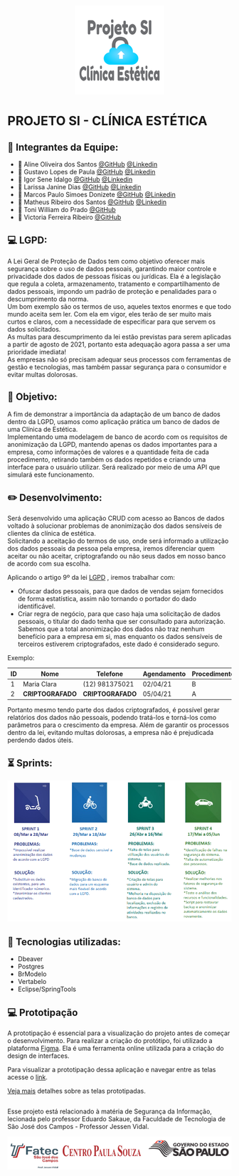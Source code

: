 <p align="center">
  <img src="https://github.com/linemarquart/projetosi_clinica_estetica/blob/main/Imagens/logo%20-%20projeto%20si.png" alt="Sublime's custom image"/>
</p>

# PROJETO SI - CLÍNICA ESTÉTICA


## :large_blue_circle: **Integrantes da Equipe:**


- :woman: Aline Oliveira dos Santos [@GitHub](https://github.com/linemarquart) [@Linkedin](https://www.linkedin.com/in/aline-oliveira-dos-santos-a36598a8/)
- :man: Gustavo Lopes de Paula [@GitHub](https://github.com/GusttavoLopes) [@Linkedin](https://www.linkedin.com/in/gustavo-lopes-3a255117b/)
- :man: Igor Sene Idalgo [@GitHub](https://github.com/IgorS12) [@Linkedin](https://www.linkedin.com/in/igor-sene-9a4051172/)
- :woman: Larissa Janine Dias [@GitHub](https://github.com/larijanine) [@Linkedin](https://www.linkedin.com/in/larissa-dias-a37935151/)
- :man: Marcos Paulo Simoes Donizete [@GitHub](https://github.com/MarcospsDonizete) [@Linkedin](https://www.linkedin.com/in/marcos-paulo-sim%C3%B5es-donizete-7b70aa132/)
- :man: Matheus Ribeiro dos Santos [@GitHub](https://github.com/matheusribss) [@Linkedin](https://www.linkedin.com/in/matheus-ribeiro-dos-santos-a9b531b3/)
- :man: Toni William do Prado [@GitHub](https://github.com/toniprado)
- :woman: Victoria Ferreira Ribeiro [@GitHub](https://github.com/victoriandujar)


## :computer: **LGPD:**

A Lei Geral de Proteção de Dados tem como objetivo oferecer mais segurança sobre o uso de dados pessoais, garantindo maior controle e privacidade dos dados de pessoas físicas ou jurídicas. Ela é a legislação que regula a coleta, armazenamento, tratamento e compartilhamento de dados pessoais, impondo um padrão de proteção e penalidades para o descumprimento da norma.   
Um bom exemplo são os termos de uso, aqueles textos enormes e que todo mundo aceita sem ler. Com ela em vigor, eles terão de ser muito mais curtos e claros, com a necessidade de especificar para que servem os dados solicitados.  
As multas para descumprimento da lei estão previstas para serem aplicadas a partir de agosto de 2021, portanto esta adequação agora passa a ser uma prioridade imediata!  
As empresas não só precisam adequar seus processos com ferramentas de gestão e tecnologias, mas também passar segurança para o consumidor e evitar multas dolorosas.  



## :dart: **Objetivo:**
 
A fim de demonstrar a importância da adaptação de um banco de dados dentro da LGPD, usamos como aplicação prática um banco de dados de uma Clínica de Estética.  
Implementando uma modelagem de banco de acordo com os requisitos de anonimização da LGPD, mantendo apenas os dados importantes para a empresa, como informações de valores e a quantidade feita de cada procedimento, retirando também os dados repetidos e criando uma interface para o usuário utilizar. Será realizado por meio de uma API que simulará este funcionamento.  


## :pencil2: **Desenvolvimento:**

Será desenvolvido uma aplicação CRUD com acesso ao Bancos de dados voltado à solucionar problemas de anonimização dos dados sensíveis de clientes da clínica de estética.  
Solicitando a aceitação do termos de uso, onde será informado a utilização dos dados pessoais da pessoa pela empresa, iremos diferenciar quem aceitar ou não aceitar, criptografando ou não seus dados em nosso banco de acordo com sua escolha.  

Aplicando o artigo 9º da lei [LGPD](http://www.planalto.gov.br/ccivil_03/_ato2015-2018/2018/lei/l13709.htm) , iremos trabalhar com:
- Ofuscar dados pessoais, para que dados de vendas sejam fornecidos de forma estatística, assim não tornando o portador do dado identificável.
- Criar regra de negócio, para que caso haja uma solicitação de dados pessoais, o titular do dado tenha que ser consultado para autorização.
Sabemos que a total anonimização dos dados não traz nenhum benefício para a empresa em si, mas enquanto os dados sensíveis de terceiros estiverem criptografados, este dado é considerado seguro.

Exemplo:

|  ID  |  Nome            |   Telefone           |  Agendamento  |  Procedimento  | Valor  |
| ---- | ---------------- | -------------------- | ------------- | -------------  | ------- |
|  1   |  Maria Clara     |   (12) 981375021     |    02/04/21   |        B       | 200,00  |  
|  2   | **CRIPTOGRAFADO**|   **CRIPTOGRAFADO**  |  05/04/21     |        A       | 170,00  |  


Portanto mesmo tendo parte dos dados criptografados, é possível gerar relatórios dos dados não pessoais, podendo tratá-los e torná-los como parâmetros para o crescimento da empresa.
Além de garantir os processos dentro da lei, evitando multas dolorosas, a empresa não é prejudicada perdendo dados úteis.


## :hourglass_flowing_sand: **Sprints:**

<p align="center">
  <img src="https://github.com/linemarquart/projetosi_clinica_estetica/blob/main/Imagens/SPRINT%20ATUALIZADA.png" alt="Sublime's custom image"/>
</p>


## :red_circle: **Tecnologias utilizadas:**
- Dbeaver
- Postgres
- BrModelo
- Vertabelo
- Eclipse/SpringTools  

## 💻 Prototipação
A prototipação é essencial para a visualização do projeto antes de começar o desenvolvimento.
Para realizar a criação do protótipo, foi utilizado a plataforma [Figma](https://www.figma.com/).
Ela é uma ferramenta online utilizada para a criação do design de interfaces.

Para visualizar a prototipação dessa aplicação e navegar entre as telas acesse o [link](https://www.figma.com/proto/tb0Enfa1oo68woFIiP5zD1/Prot%C3%B3tipo-de-Tela?node-id=25%3A7&scaling=min-zoom&page-id=0%3A1).

[Veja mais](https://github.com/linemarquart/projetosi_clinica_estetica/blob/main/Prototipa%C3%A7%C3%A3o/Prototipa%C3%A7%C3%A3o_Readme.md) detalhes sobre as telas prototipadas. 

##

Esse projeto está relacionado à matéria de Segurança da Informação, lecionada pelo professor Eduardo Sakaue, da Faculdade de Tecnologia de São José dos Campos - Professor Jessen Vidal. 

<p align="center">
  <img src="https://github.com/linemarquart/projetosi_clinica_estetica/blob/main/Imagens/logo%20fatec.png" alt="Sublime's custom image"/>
</p>
